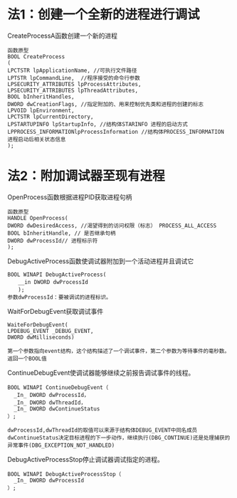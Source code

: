# 法1：创建一个全新的进程进行调试

CreateProcessA函数创建一个新的进程

	函数原型
	BOOL CreateProcess
	(
	LPCTSTR lpApplicationName, //可执行文件路径
	LPTSTR lpCommandLine,  //程序接受的命令行参数
	LPSECURITY_ATTRIBUTES lpProcessAttributes,
	LPSECURITY_ATTRIBUTES lpThreadAttributes,
	BOOL bInheritHandles,
	DWORD dwCreationFlags, //指定附加的、用来控制优先类和进程的创建的标志
	LPVOID lpEnvironment,
	LPCTSTR lpCurrentDirectory,
	LPSTARTUPINFO lpStartupInfo, //结构体STARINFO 进程的启动方式
	LPPROCESS_INFORMATIONlpProcessInformation //结构体PROCESS_INFORMATION 进程启动后相关状态信息
	);

# 法2：附加调试器至现有进程

OpenProcess函数根据进程PID获取进程句柄

	函数原型
	HANDLE OpenProcess(
	DWORD dwDesiredAccess, //渴望得到的访问权限（标志） PROCESS_ALL_ACCESS
	BOOL bInheritHandle, // 是否继承句柄
	DWORD dwProcessId// 进程标示符
	);

DebugActiveProcess函数使调试器附加到一个活动进程并且调试它

	BOOL WINAPI DebugActiveProcess(
	　　__in DWORD dwProcessId
	　　);
	参数dwProcessId：要被调试的进程标识。

WaitForDebugEvent获取调试事件

	WaiteForDebugEvent(
	LPDEBUG_EVENT _DEBUG_EVENT,
	DWORD dwMilliseconds)

	第一个参数指向event结构，这个结构描述了一个调试事件，第二个参数为等待事件的毫秒数。
	返回一个BOOL值

ContinueDebugEvent使调试器能够继续之前报告调试事件的线程。

	BOOL WINAPI ContinueDebugEvent（
	  _In_ DWORD dwProcessId，
	  _In_ DWORD dwThreadId，
	  _In_ DWORD dwContinueStatus
	）;

	dwProcessId,dwThreadId的取值可以来源于结构体DEBUG_EVENT中同名成员
	dwContinueStatus决定目标进程的下一步动作，继续执行(DBG_CONTINUE)还是处理捕获的异常事件(DBG_EXCEPTION_NOT_HANDLED)

DebugActiveProcessStop停止调试器调试指定的进程。

	BOOL WINAPI DebugActiveProcessStop（
	  _In_ DWORD dwProcessId
	）;




